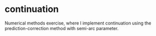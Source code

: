 # continuation
Numerical methods exercise, where I implement continuation using the prediction-correction method with semi-arc parameter. 
